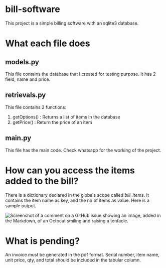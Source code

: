 # bill-software
This project is a simple billing software with an sqlite3 database.

# What each file does

## models.py

This file contains the database that I created for testing purpose. It has 2 field, name and price.

## retrievals.py

This file contains 2 functions:
1. getOptions() : Returns a list of items in the database
2. getPrice() : Return the price of an item

## main.py

This file has the main code. Check whatsapp for the working of the project. 

# How can you access the items added to the bill?

There is a dictionary declared in the globals scope called *bill_items*. It contains the item name as key, and the no of items as value.
Here is a sample output.

![Screenshot of a comment on a GitHub issue showing an image, added in the Markdown, of an Octocat smiling and raising a tentacle.](https://i.ibb.co/cNz5cX2/CS-demo1.png)



# What is pending?

An invoice must be generated in the pdf format. Serial number, item name, unit price, qty, and total should be included in the tabular column.



